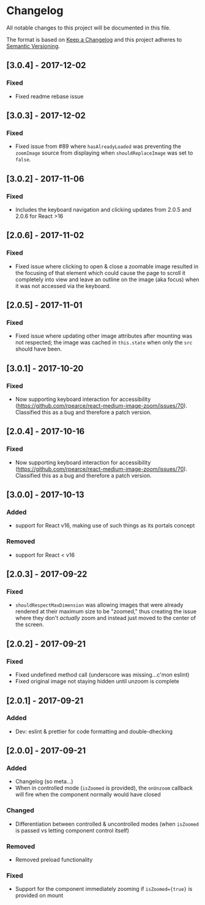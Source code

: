 # Changelog
All notable changes to this project will be documented in this file.

The format is based on [Keep a Changelog](http://keepachangelog.com/en/1.0.0/)
and this project adheres to [Semantic Versioning](http://semver.org/spec/v2.0.0.html).

## [3.0.4] - 2017-12-02

### Fixed
- Fixed readme rebase issue

## [3.0.3] - 2017-12-02

### Fixed
- Fixed issue from #89 where `hasAlreadyLoaded` was preventing the `zoomImage` source from displaying when `shouldReplaceImage` was set to `false`.

## [3.0.2] - 2017-11-06

### Fixed
- Includes the keyboard navigation and clicking updates from 2.0.5 and 2.0.6 for React >16

## [2.0.6] - 2017-11-02

### Fixed
- Fixed issue where clicking to open & close a zoomable image resulted in the focusing of that element which could cause the page to scroll it completely into view and leave an outline on the image (aka focus) when it was not accessed via the keyboard.

## [2.0.5] - 2017-11-01

### Fixed
- Fixed issue where updating other image attributes after mounting was not respected; the image was cached in `this.state` when only the `src` should have been.

## [3.0.1] - 2017-10-20

### Fixed
- Now supporting keyboard interaction for accessibility (https://github.com/rpearce/react-medium-image-zoom/issues/70). Classified this as a bug and therefore a patch version.

## [2.0.4] - 2017-10-16

### Fixed
- Now supporting keyboard interaction for accessibility (https://github.com/rpearce/react-medium-image-zoom/issues/70). Classified this as a bug and therefore a patch version.

## [3.0.0] - 2017-10-13

### Added
- support for React v16, making use of such things as its portals concept

### Removed
- support for React < v16

## [2.0.3] - 2017-09-22

### Fixed
- `shouldRespectMaxDimension` was allowing images that were already rendered at their maximum size to be "zoomed," thus creating the issue where they don't _actually_ zoom and instead just moved to the center of the screen.

## [2.0.2] - 2017-09-21

### Fixed
- Fixed undefined method call (underscore was missing...c'mon eslint)
- Fixed original image not staying hidden until unzoom is complete

## [2.0.1] - 2017-09-21

### Added
- Dev: eslint & prettier for code formatting and double-dhecking

## [2.0.0] - 2017-09-21

### Added
- Changelog (so meta...)
- When in controlled mode (`isZoomed` is provided), the `onUnzoom` callback will fire when the component normally would have closed

### Changed
- Differentiation between controlled & uncontrolled modes (when `isZoomed` is passed vs letting component control itself)

### Removed
- Removed preload functionality

### Fixed
- Support for the component immediately zooming if `isZoomed={true}` is provided on mount
